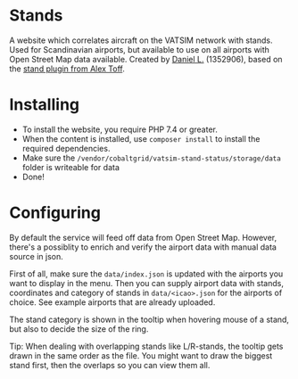 # Stands
A website which correlates aircraft on the VATSIM network with stands. Used for Scandinavian airports, but available to use on all airports with Open Street Map data available.
Created by [Daniel L.](https://github.com/blt950) (1352906), based on the [stand plugin from Alex Toff](https://github.com/atoff/vatsim-stand-status).

# Installing
- To install the website, you require PHP 7.4 or greater.
- When the content is installed, use `composer install` to install the required dependencies.
- Make sure the `/vendor/cobaltgrid/vatsim-stand-status/storage/data` folder is writeable for data
- Done!

# Configuring
By default the service will feed off data from Open Street Map. However, there's a possiblity to enrich and verify the airport data with manual data source in json.

First of all, make sure the `data/index.json` is updated with the airports you want to display in the menu.
Then you can supply airport data with stands, coordinates and category of stands in `data/<icao>.json` for the airports of choice. See example airports that are already uploaded.

The stand category is shown in the tooltip when hovering mouse of a stand, but also to decide the size of the ring.

Tip: When dealing with overlapping stands like L/R-stands, the tooltip gets drawn in the same order as the file. You might want to draw the biggest stand first, then the overlaps so you can view them all.